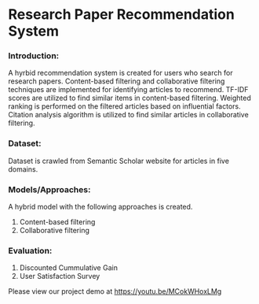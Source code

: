 # Research Paper Recommendation System

### Introduction:
A hyrbid recommendation system is created for users who search for research papers. Content-based filtering and collaborative filtering techniques are implemented for identifying articles to recommend. TF-IDF scores are utilized to find similar items in content-based filtering. Weighted ranking is performed on the filtered articles based on influential factors. Citation analysis algorithm is utilized to find similar articles in collaborative filtering.

### Dataset:
Dataset is crawled from Semantic Scholar website for articles in five domains.

### Models/Approaches:
A hybrid model with the following approaches is created.
1. Content-based filtering
2. Collaborative filtering


### Evaluation:
1. Discounted Cummulative Gain
2. User Satisfaction Survey

Please view our project demo at https://youtu.be/MCokWHoxLMg
